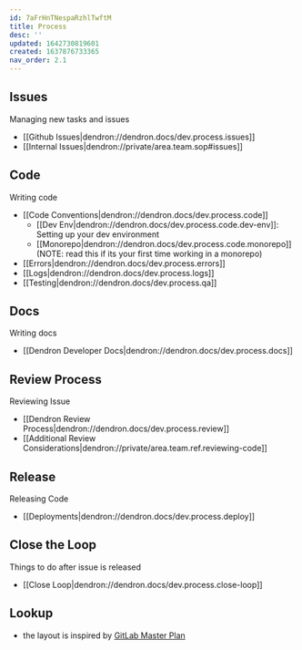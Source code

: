 ```yaml
---
id: 7aFrHnTNespaRzhlTwftM
title: Process
desc: ''
updated: 1642730819601
created: 1637876733365
nav_order: 2.1
---
```


## Issues

Managing new tasks and issues 

- [[Github Issues|dendron://dendron.docs/dev.process.issues]]
- [[Internal Issues|dendron://private/area.team.sop#issues]]

## Code

Writing code

- [[Code Conventions|dendron://dendron.docs/dev.process.code]]
    - [[Dev Env|dendron://dendron.docs/dev.process.code.dev-env]]: Setting up your dev environment
    - [[Monorepo|dendron://dendron.docs/dev.process.code.monorepo]] (NOTE: read this if its your first time working in a monorepo)
- [[Errors|dendron://dendron.docs/dev.process.errors]]
- [[Logs|dendron://dendron.docs/dev.process.logs]]
- [[Testing|dendron://dendron.docs/dev.process.qa]]

## Docs

Writing docs

- [[Dendron Developer Docs|dendron://dendron.docs/dev.process.docs]]

## Review Process

Reviewing Issue

- [[Dendron Review Process|dendron://dendron.docs/dev.process.review]]
- [[Additional Review Considerations|dendron://private/area.team.ref.reviewing-code]]

## Release

Releasing Code
- [[Deployments|dendron://dendron.docs/dev.process.deploy]]

## Close the Loop

Things to do after issue is released

- [[Close Loop|dendron://dendron.docs/dev.process.close-loop]]

## Lookup
- the layout is inspired by [GitLab Master Plan](https://about.gitlab.com/blog/2016/09/13/gitlab-master-plan/)